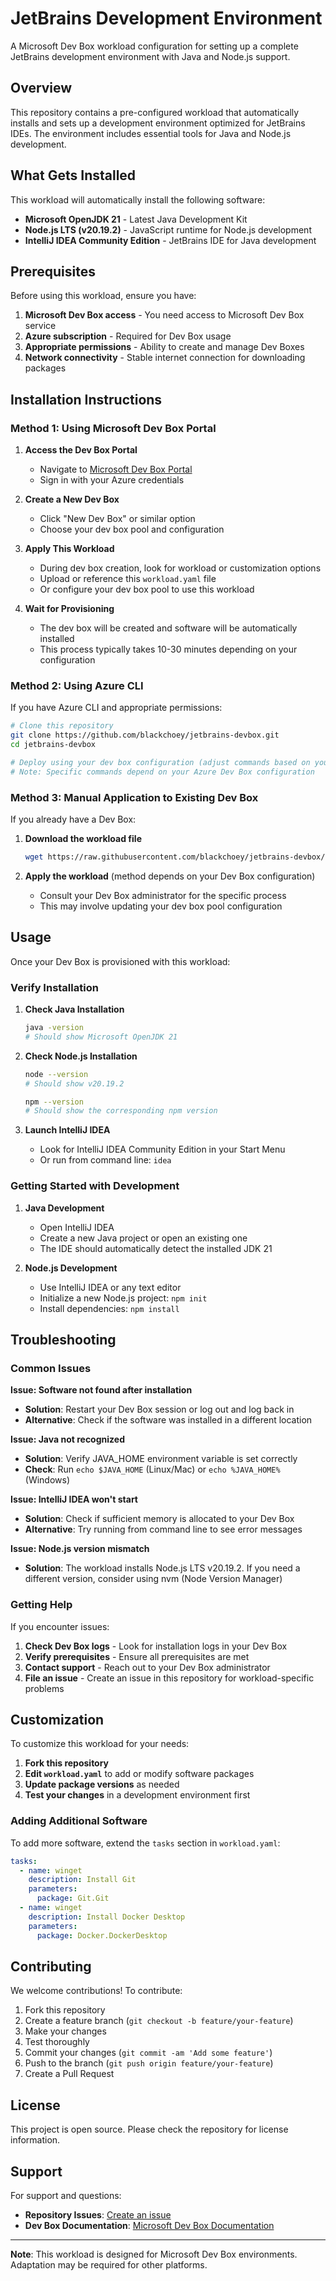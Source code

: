 # JetBrains Development Environment

A Microsoft Dev Box workload configuration for setting up a complete JetBrains development environment with Java and Node.js support.

## Overview

This repository contains a pre-configured workload that automatically installs and sets up a development environment optimized for JetBrains IDEs. The environment includes essential tools for Java and Node.js development.

## What Gets Installed

This workload will automatically install the following software:

- **Microsoft OpenJDK 21** - Latest Java Development Kit
- **Node.js LTS (v20.19.2)** - JavaScript runtime for Node.js development
- **IntelliJ IDEA Community Edition** - JetBrains IDE for Java development

## Prerequisites

Before using this workload, ensure you have:

1. **Microsoft Dev Box access** - You need access to Microsoft Dev Box service
2. **Azure subscription** - Required for Dev Box usage
3. **Appropriate permissions** - Ability to create and manage Dev Boxes
4. **Network connectivity** - Stable internet connection for downloading packages

## Installation Instructions

### Method 1: Using Microsoft Dev Box Portal

1. **Access the Dev Box Portal**
   - Navigate to [Microsoft Dev Box Portal](https://devbox.microsoft.com)
   - Sign in with your Azure credentials

2. **Create a New Dev Box**
   - Click "New Dev Box" or similar option
   - Choose your dev box pool and configuration

3. **Apply This Workload**
   - During dev box creation, look for workload or customization options
   - Upload or reference this `workload.yaml` file
   - Or configure your dev box pool to use this workload

4. **Wait for Provisioning**
   - The dev box will be created and software will be automatically installed
   - This process typically takes 10-30 minutes depending on your configuration

### Method 2: Using Azure CLI

If you have Azure CLI and appropriate permissions:

```bash
# Clone this repository
git clone https://github.com/blackchoey/jetbrains-devbox.git
cd jetbrains-devbox

# Deploy using your dev box configuration (adjust commands based on your setup)
# Note: Specific commands depend on your Azure Dev Box configuration
```

### Method 3: Manual Application to Existing Dev Box

If you already have a Dev Box:

1. **Download the workload file**
   ```bash
   wget https://raw.githubusercontent.com/blackchoey/jetbrains-devbox/main/workload.yaml
   ```

2. **Apply the workload** (method depends on your Dev Box configuration)
   - Consult your Dev Box administrator for the specific process
   - This may involve updating your dev box pool configuration

## Usage

Once your Dev Box is provisioned with this workload:

### Verify Installation

1. **Check Java Installation**
   ```bash
   java -version
   # Should show Microsoft OpenJDK 21
   ```

2. **Check Node.js Installation**
   ```bash
   node --version
   # Should show v20.19.2
   
   npm --version
   # Should show the corresponding npm version
   ```

3. **Launch IntelliJ IDEA**
   - Look for IntelliJ IDEA Community Edition in your Start Menu
   - Or run from command line: `idea`

### Getting Started with Development

1. **Java Development**
   - Open IntelliJ IDEA
   - Create a new Java project or open an existing one
   - The IDE should automatically detect the installed JDK 21

2. **Node.js Development**
   - Use IntelliJ IDEA or any text editor
   - Initialize a new Node.js project: `npm init`
   - Install dependencies: `npm install`

## Troubleshooting

### Common Issues

**Issue: Software not found after installation**
- **Solution**: Restart your Dev Box session or log out and log back in
- **Alternative**: Check if the software was installed in a different location

**Issue: Java not recognized**
- **Solution**: Verify JAVA_HOME environment variable is set correctly
- **Check**: Run `echo $JAVA_HOME` (Linux/Mac) or `echo %JAVA_HOME%` (Windows)

**Issue: IntelliJ IDEA won't start**
- **Solution**: Check if sufficient memory is allocated to your Dev Box
- **Alternative**: Try running from command line to see error messages

**Issue: Node.js version mismatch**
- **Solution**: The workload installs Node.js LTS v20.19.2. If you need a different version, consider using nvm (Node Version Manager)

### Getting Help

If you encounter issues:

1. **Check Dev Box logs** - Look for installation logs in your Dev Box
2. **Verify prerequisites** - Ensure all prerequisites are met
3. **Contact support** - Reach out to your Dev Box administrator
4. **File an issue** - Create an issue in this repository for workload-specific problems

## Customization

To customize this workload for your needs:

1. **Fork this repository**
2. **Edit `workload.yaml`** to add or modify software packages
3. **Update package versions** as needed
4. **Test your changes** in a development environment first

### Adding Additional Software

To add more software, extend the `tasks` section in `workload.yaml`:

```yaml
tasks:
  - name: winget
    description: Install Git
    parameters:
      package: Git.Git
  - name: winget
    description: Install Docker Desktop
    parameters:
      package: Docker.DockerDesktop
```

## Contributing

We welcome contributions! To contribute:

1. Fork this repository
2. Create a feature branch (`git checkout -b feature/your-feature`)
3. Make your changes
4. Test thoroughly
5. Commit your changes (`git commit -am 'Add some feature'`)
6. Push to the branch (`git push origin feature/your-feature`)
7. Create a Pull Request

## License

This project is open source. Please check the repository for license information.

## Support

For support and questions:
- **Repository Issues**: [Create an issue](https://github.com/blackchoey/jetbrains-devbox/issues)
- **Dev Box Documentation**: [Microsoft Dev Box Documentation](https://docs.microsoft.com/en-us/azure/dev-box/)

---

**Note**: This workload is designed for Microsoft Dev Box environments. Adaptation may be required for other platforms.